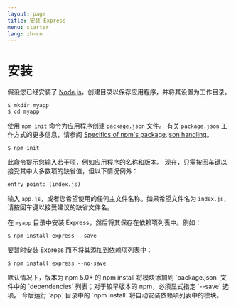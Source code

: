 ```yaml
---
layout: page
title: 安装 Express
menu: starter
lang: zh-cn
---
```


# 安装

假设您已经安装了 [Node.js](https://nodejs.org/)，创建目录以保存应用程序，并将其设置为工作目录。

```console
$ mkdir myapp
$ cd myapp
```

使用 `npm init` 命令为应用程序创建 `package.json` 文件。
有关 `package.json` 工作方式的更多信息，请参阅 [Specifics of npm's package.json handling](https://docs.npmjs.com/files/package.json)。

```console
$ npm init
```

此命令提示您输入若干项，例如应用程序的名称和版本。
现在，只需按回车键以接受其中大多数项的缺省值，但以下情况例外：

```console
entry point: (index.js)
```

输入 `app.js`，或者您希望使用的任何主文件名称。如果希望文件名为 `index.js`，请按回车键以接受建议的缺省文件名。

在 `myapp` 目录中安装 Express，然后将其保存在依赖项列表中。例如：

```console
$ npm install express --save
```

要暂时安装 Express 而不将其添加到依赖项列表中：

```console
$ npm install express --no-save
```

<div class="doc-box doc-info" markdown="1">
默认情况下，版本为 npm 5.0+ 的 npm install 将模块添加到 `package.json` 文件中的 `dependencies` 列表；对于较早版本的 npm，必须显式指定 `--save` 选项。
今后运行 `app` 目录中的 `npm install` 将自动安装依赖项列表中的模块。
</div>
